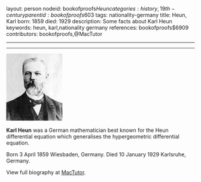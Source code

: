 layout: person
nodeid: bookofproofs$Heun
categories: history,19th-century
parentid: bookofproofs$603
tags: nationality-germany
title: Heun, Karl
born: 1859
died: 1929
description: Some facts about Karl Heun
keywords: heun, karl,nationality germany
references: bookofproofs$6909
contributors: bookofproofs,@MacTutor

---


---

![Heun.jpg](https://github.com/bookofproofs/bookofproofs.github.io/blob/main/_sources/_assets/images/portraits/Heun.jpg?raw=true)

**Karl Heun** was a German mathematician best known for the Heun differential equation which generalises the hypergeometric differential equation.

Born 3 April 1859 Wiesbaden, Germany. Died 10 January 1929 Karlsruhe, Germany.


View full biography at [MacTutor](https://mathshistory.st-andrews.ac.uk/Biographies/Heun/).